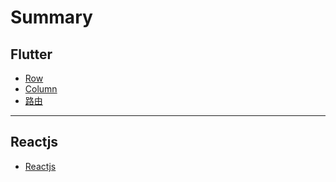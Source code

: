 # Summary

## Flutter

* [Row](Flutter/Row.md)
* [Column](Flutter/Column.md)
* [路由](Flutter/Route.md)

---

## Reactjs

* [Reactjs](Reactjs/README.md)



